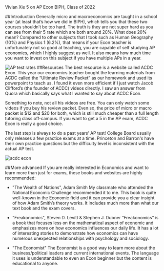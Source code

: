 Vivian Xie
5 on AP Econ
BIPH, Class of 2022


##Introduction
Generally micro and macroeconomics are taught in a school year (at least that’s how we did in BIPH), which tells you that these two courses shouldn’t be too hard. The truth is they are not super hard as you can see from their 5 rate which are both around 20%. What does 20% mean? Compared to other subjects that I took such as Human Geography (10%) and Physics 1 (6.2%), that means if your Econ teacher is unfortunately not so good at teaching, you are capable of self studying AP economics, which I highly suggest as well. It also means how much time you want to invest on this subject if you have multiple APs in a year.​

![AP test rates](https://scbasis.weebly.com/uploads/1/2/6/6/126607583/published/history-and-science-jpg.png?1567417665)
##Resources
The best resource is a website called ACDC Econ. This year our economics teacher bought the learning materials from ACDC called the “Ultimate Review Packet” as our homework and used its powerpoint to teach us. I found it even more efficient if I just watch Jacob Clifford’s (the founder of ACDC) videos directly. 
I saw an answer from Quora which basically says what I wanted to say about ACDC Econ.

Something to note, not all his videos are free. You can only watch some videos if you buy his review packet. Even so, the price of micro or macro packet is $12 and $20 for both, which is still much cheaper than a full length tutoring class off-campus. If you want to get a 5 in the AP exam, ACDC Econ is really a good choice. 

The last step is always to do a past years’ AP test! College Board usually only releases a few practice exams at a time. Princeton and Barron's have their own practice questions but the difficulty level is inconsistent with the actual AP test. 



![acdc econ](https://scbasis.weebly.com/uploads/1/2/6/6/126607583/screen-shot-2019-09-02-at-5-50-35-pm_orig.png)

##More advanced
If you are really interested in Economics and want to learn more than just for exams, these books and websites are highly recommended:

- "The Wealth of Nations", Adam Smith
    My classmate who attended the National Economic Challenge recommended it to me. This book is quite well-known in the Economic field and it can provide you a clear insight of how Adam Smith’s theory works. It includes much more than what our text book and the exam covers.

- "Freakonomics", Steven D. Levitt & Stephen J. Dubner
    “Freakonomics” is a book that focuses less on the mathematical aspect of economic and emphasizes more on how economics influences our daily life. It has a lot of interesting stories to demonstrate how economics can have numerous unexpected relationships with psychology and sociology.
   
- "The Economist"
    The Economist is a good way to learn more about the business/political leaders and current international events. The language it uses is understandable to even an Econ beginner but the content is educational to anyone. 